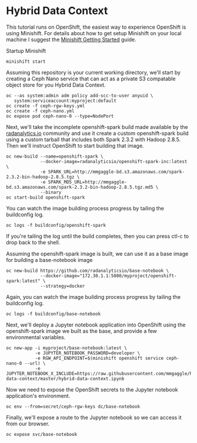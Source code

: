 # Hybrid Data Context

This tutorial runs on OpenShift, the easiest way to experience OpenShift is
using Minishift. For details about how to get setup Minishift on your local
machine I suggest the [Minishift Getting Started](https://docs.okd.io/latest/minishift/getting-started/installing.html) guide.

Startup Minishift

```
minishift start
```

Assuming this repository is your current working directory, we'll start by
creating a Ceph Nano service that can act as a private S3 compatable object
store for you Hybrid Data Context.

```
oc --as system:admin adm policy add-scc-to-user anyuid \
   system:serviceaccount:myproject:default
oc create -f ceph-rgw-keys.yml
oc create -f ceph-nano.yml
oc expose pod ceph-nano-0 --type=NodePort
```

Next, we'll take the incomplete openshift-spark build made available by the [radanalytics.io](https://radanalytics.io) community and use it create a custom openshift-spark build using a custom tarball that includes both Spark 2.3.2 with Hadoop 2.8.5. Then we'll instruct OpenShift to start building that image.

```
oc new-build --name=openshift-spark \
             --docker-image=radanalyticsio/openshift-spark-inc:latest \
             -e SPARK_URL=http://mmgaggle-bd.s3.amazonaws.com/spark-2.3.2-bin-hadoop-2.8.5.tgz \
             -e SPARK_MD5_URL=http://mmgaggle-bd.s3.amazonaws.com/spark-2.3.2-bin-hadoop-2.8.5.tgz.md5 \
             --binary
oc start-build openshift-spark
```

You can watch the image building process progress by tailing the buildconfig log.

```
oc logs -f buildconfig/openshift-spark
```

If you're tailing the log until the build completes, then you can press ctl-c to drop back to the shell.

Assuming the openshift-spark image is built, we can use it as a base image for building a base-notebook image

```
oc new-build https://github.com/radanalyticsio/base-notebook \
             --docker-image="172.30.1.1:5000/myproject/openshift-spark:latest" \
             --strategy=docker
```

Again, you can watch the image building process progress by tailing the buildconfig log.

```
oc logs -f buildconfig/base-notebook
```


Next, we'll deploy a Jupyter notebook application into OpenShift using the openshift-spark image we built as the base, and provide a few environmental variables.

```
oc new-app -i myproject/base-notebook:latest \
           -e JUPYTER_NOTEBOOK_PASSWORD=developer \
           -e RGW_API_ENDPOINT=$(minishift openshift service ceph-nano-0 --url) \
           -e JUPYTER_NOTEBOOK_X_INCLUDE=https://raw.githubusercontent.com/mmgaggle/hybrid-data-context/master/hybrid-data-context.ipynb
```

Now we need to expose the OpenShift secrets to the Jupyter notebook application's environment.

```
oc env --from=secret/ceph-rgw-keys dc/base-notebook
```

Finally, we'll expose a route to the Jupyter notebook so we can access it from our browser.

```
oc expose svc/base-notebook
```



